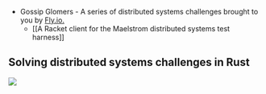 - Gossip Glomers - A series of distributed systems challenges brought to you by [Fly.io.](https://fly.io/dist-sys/)
	- [[A Racket client for the Maelstrom distributed systems test harness]]


## Solving distributed systems challenges in Rust

![](https://youtu.be/gboGyccRVXI)


